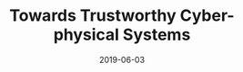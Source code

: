 ---
title: "Towards Trustworthy Cyber-physical Systems"
collection: talks
type: "Departmental talk"
permalink: /talks/2019-06-10-liverpool
venue: "University of Liverpool; Chinese Academy of Science; Nanjing University"
venue: "Christ Church College, University of Oxford"
date: 2019-06-03
location: "N.A."
---